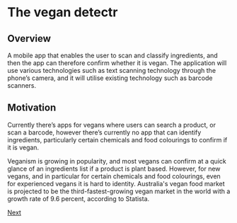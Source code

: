 # The vegan detectr

## Overview

A mobile app that enables the user to scan and classify ingredients, and then the app can therefore confirm whether it is vegan. The application will use various technologies such as text scanning technology through the phone’s camera, and it will utilise existing technology such as barcode scanners. 

## Motivation

Currently there’s apps for vegans where users can search a product, or scan a barcode, however there’s currently no app that can identify ingredients, particularly certain chemicals and food colourings to confirm if it is vegan. 

Veganism is growing in popularity, and most vegans can confirm at a quick glance of an ingredients list if a product is plant based. However, for new vegans, and in particular for certain chemicals and food colourings, even for experienced vegans it is hard to identity. Australia's vegan food market is projected to be the third-fastest-growing vegan market in the world with a growth rate of 9.6 percent, according to Statista.

[Next](/project/description.html)